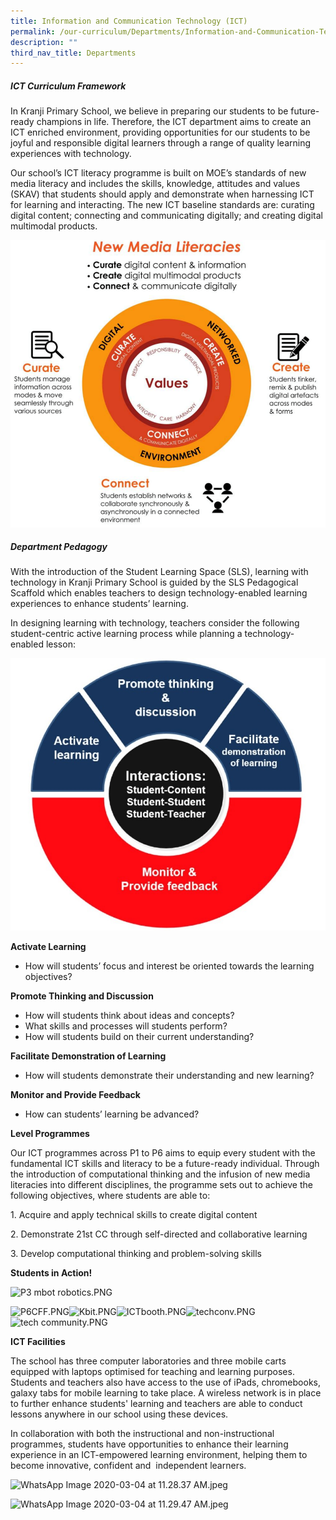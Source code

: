 ```yaml
---
title: Information and Communication Technology (ICT)
permalink: /our-curriculum/Departments/Information-and-Communication-Technology-ICT/
description: ""
third_nav_title: Departments
---
```

##### **ICT Curriculum Framework**

In Kranji Primary School, we believe in preparing our students to be future-ready champions in life. Therefore, the ICT department aims to create an ICT enriched environment, providing opportunities for our students to be joyful and responsible digital learners through a range of quality learning experiences with technology. 

Our school’s ICT literacy programme is built on MOE’s standards of new media literacy and includes the skills, knowledge, attitudes and values (SKAV) that students should apply and demonstrate when harnessing ICT for learning and interacting. The new ICT baseline standards are: curating digital content; connecting and communicating digitally; and creating digital multimodal products.

![](/images/Our%20Curriculum/Departments/ICT/ICT/I1.png)

  

##### **Department Pedagogy**

  

With the introduction of the Student Learning Space (SLS), learning with technology in Kranji Primary School is guided by the SLS Pedagogical Scaffold which enables teachers to design technology-enabled learning experiences to enhance students’ learning.  

In designing learning with technology, teachers consider the following student-centric active learning process while planning a technology-enabled lesson:

![](/images/Our%20Curriculum/Departments/ICT/ICT/I2.jpg)

**Activate Learning**

*   How will students’ focus and interest be oriented towards the learning objectives?

**Promote Thinking and Discussion**

*   How will students think about ideas and concepts?
*   What skills and processes will students perform?
*   How will students build on their current understanding?

**Facilitate Demonstration of Learning**

*   How will students demonstrate their understanding and new learning?

**Monitor and Provide Feedback**

*   How can students’ learning be advanced?

  

**Level Programmes**

  

Our ICT programmes across P1 to P6 aims to equip every student with the fundamental ICT skills and literacy to be a future-ready individual. Through the introduction of computational thinking and the infusion of new media literacies into different disciplines, the programme sets out to achieve the following objectives, where students are able to:

1\. Acquire and apply technical skills to create digital content

2\. Demonstrate 21st CC through self-directed and collaborative learning

3\. Develop computational thinking and problem-solving skills



**Students in Action!**

  

![P3 mbot robotics.PNG](https://kranjipri-moe-edu-sg-admin.cwp.sg/qql/slot/u536/Departments/Non%20Instructional%20Programme/ICT/P3%20mbot%20robotics.PNG)

![P6CFF.PNG](https://kranjipri-moe-edu-sg-admin.cwp.sg/qql/slot/u536/Departments/Non%20Instructional%20Programme/ICT/P6CFF.PNG)![Kbit.PNG](https://kranjipri-moe-edu-sg-admin.cwp.sg/qql/slot/u536/Departments/Non%20Instructional%20Programme/ICT/Kbit.PNG)![ICTbooth.PNG](https://kranjipri-moe-edu-sg-admin.cwp.sg/qql/slot/u536/Departments/Non%20Instructional%20Programme/ICT/ICTbooth.PNG)![techconv.PNG](https://kranjipri-moe-edu-sg-admin.cwp.sg/qql/slot/u536/Departments/Non%20Instructional%20Programme/ICT/techconv.PNG)![tech community.PNG](https://kranjipri-moe-edu-sg-admin.cwp.sg/qql/slot/u536/Departments/Non%20Instructional%20Programme/ICT/tech%20community.PNG)

**ICT Facilities**

  

The school has three computer laboratories and three mobile carts equipped with laptops optimised for teaching and learning purposes. Students and teachers also have access to the use of iPads, chromebooks, galaxy tabs for mobile learning to take place. A wireless network is in place to further enhance students' learning and teachers are able to conduct lessons anywhere in our school using these devices.

In collaboration with both the instructional and non-instructional programmes, students have opportunities to enhance their learning experience in an ICT-empowered learning environment, helping them to become innovative, confident and  independent learners.

  

![WhatsApp Image 2020-03-04 at 11.28.37 AM.jpeg](https://kranjipri-moe-edu-sg-admin.cwp.sg/qql/slot/u536/Departments/Non%20Instructional%20Programme/ICT/WhatsApp%20Image%202020-03-04%20at%2011.28.37%20AM.jpeg)

  
![WhatsApp Image 2020-03-04 at 11.29.47 AM.jpeg](https://kranjipri-moe-edu-sg-admin.cwp.sg/qql/slot/u536/Departments/Non%20Instructional%20Programme/ICT/WhatsApp%20Image%202020-03-04%20at%2011.29.47%20AM.jpeg)